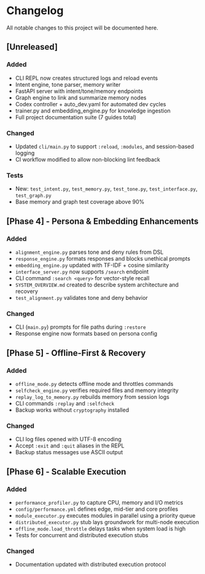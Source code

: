 # Changelog

All notable changes to this project will be documented here.

## [Unreleased]

### Added 
- CLI REPL now creates structured logs and reload events
- Intent engine, tone parser, memory writer
- FastAPI server with intent/tone/memory endpoints
- Graph engine to link and summarize memory nodes
- Codex controller + auto_dev.yaml for automated dev cycles
- trainer.py and embedding_engine.py for knowledge ingestion
- Full project documentation suite (7 guides total)

### Changed
- Updated `cli/main.py` to support `:reload`, `:modules`, and session-based logging
- CI workflow modified to allow non-blocking lint feedback

### Tests
- New: `test_intent.py`, `test_memory.py`, `test_tone.py`, `test_interface.py`, `test_graph.py`
- Base memory and graph test coverage above 90%

## [Phase 4] - Persona & Embedding Enhancements

### Added
- `alignment_engine.py` parses tone and deny rules from DSL
- `response_engine.py` formats responses and blocks unethical prompts
- `embedding_engine.py` updated with TF-IDF + cosine similarity
- `interface_server.py` now supports `/search` endpoint
- CLI command `:search <query>` for vector-style recall
- `SYSTEM_OVERVIEW.md` created to describe system architecture and recovery
- `test_alignment.py` validates tone and deny behavior

### Changed
- CLI (`main.py`) prompts for file paths during `:restore`
- Response engine now formats based on persona config

## [Phase 5] - Offline-First & Recovery

### Added
- `offline_mode.py` detects offline mode and throttles commands
- `selfcheck_engine.py` verifies required files and memory integrity
- `replay_log_to_memory.py` rebuilds memory from session logs
- CLI commands `:replay` and `:selfcheck`
- Backup works without `cryptography` installed

### Changed
- CLI log files opened with UTF-8 encoding
- Accept `:exit` and `:quit` aliases in the REPL
- Backup status messages use ASCII output


## [Phase 6] - Scalable Execution

### Added
- `performance_profiler.py` to capture CPU, memory and I/O metrics
- `config/performance.yml` defines edge, mid-tier and core profiles
- `module_executor.py` executes modules in parallel using a priority queue
- `distributed_executor.py` stub lays groundwork for multi-node execution
- `offline_mode.load_throttle` delays tasks when system load is high
- Tests for concurrent and distributed execution stubs

### Changed
- Documentation updated with distributed execution protocol
